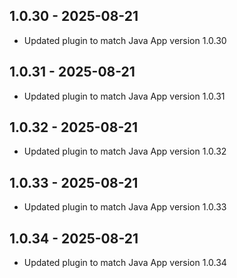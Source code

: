 ## 1.0.30 - 2025-08-21
- Updated plugin to match Java App version 1.0.30
## 1.0.31 - 2025-08-21
- Updated plugin to match Java App version 1.0.31
## 1.0.32 - 2025-08-21
- Updated plugin to match Java App version 1.0.32
## 1.0.33 - 2025-08-21
- Updated plugin to match Java App version 1.0.33
## 1.0.34 - 2025-08-21
- Updated plugin to match Java App version 1.0.34
